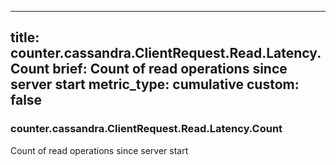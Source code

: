 
---
title: counter.cassandra.ClientRequest.Read.Latency.Count
brief: Count of read operations since server start
metric_type: cumulative
custom: false
---
### counter.cassandra.ClientRequest.Read.Latency.Count

Count of read operations since server start
